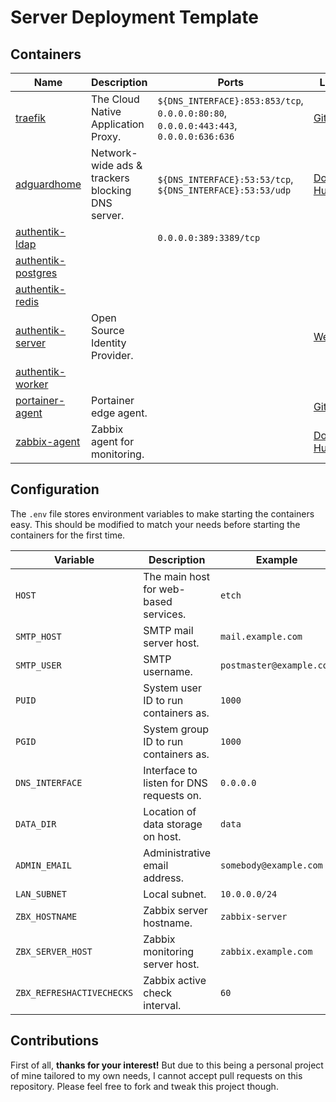 # Server Deployment Template

## Containers

| **Name** | **Description** | **Ports** | **Links** |
|---|---|---|---|
| [traefik](./docker-compose.yml#L9)  | The Cloud Native Application Proxy. | `${DNS_INTERFACE}:853:853/tcp`, `0.0.0.0:80:80`, `0.0.0.0:443:443`, `0.0.0.0:636:636` | [GitHub](https://github.com/traefik/traefik) |
| [adguardhome](./stacks/docker-compose.adguardhome.yml#L5)  | Network-wide ads & trackers blocking DNS server. | `${DNS_INTERFACE}:53:53/tcp`, `${DNS_INTERFACE}:53:53/udp` | [Docker Hub](https://hub.docker.com/r/adguard/adguardhome) |
| [authentik-ldap](./stacks/docker-compose.authentik.yml#L5)  |  | `0.0.0.0:389:3389/tcp` |  |
| [authentik-postgres](./stacks/docker-compose.authentik.yml#L26)  |  |  |  |
| [authentik-redis](./stacks/docker-compose.authentik.yml#L49)  |  |  |  |
| [authentik-server](./stacks/docker-compose.authentik.yml#L66)  | Open Source Identity Provider. |  | [Website](https://goauthentik.io/) |
| [authentik-worker](./stacks/docker-compose.authentik.yml#L108)  |  |  |  |
| [portainer-agent](./stacks/docker-compose.monitoring.yml#L5)  | Portainer edge agent. |  | [GitHub](https://github.com/portainer/agent) |
| [zabbix-agent](./stacks/docker-compose.monitoring.yml#L21)  | Zabbix agent for monitoring. |  | [Docker Hub](https://hub.docker.com/r/zabbix/zabbix-agent) |



## Configuration
The `.env` file stores environment variables to make starting the containers easy. This should be modified to match your needs before starting the containers for the first time.

| **Variable** | **Description** | **Example** |
|---|---|---|
| `HOST` | The main host for web-based services. | `etch` |
| `SMTP_HOST` | SMTP mail server host. | `mail.example.com` |
| `SMTP_USER` | SMTP username. | `postmaster@example.com` |
| `PUID` | System user ID to run containers as. | `1000` |
| `PGID` | System group ID to run containers as. | `1000` |
| `DNS_INTERFACE` | Interface to listen for DNS requests on. | `0.0.0.0` |
| `DATA_DIR` | Location of data storage on host. | `data` |
| `ADMIN_EMAIL` | Administrative email address. | `somebody@example.com` |
| `LAN_SUBNET` | Local subnet. | `10.0.0.0/24` |
| `ZBX_HOSTNAME` | Zabbix server hostname. | `zabbix-server` |
| `ZBX_SERVER_HOST` | Zabbix monitoring server host. | `zabbix.example.com` |
| `ZBX_REFRESHACTIVECHECKS` | Zabbix active check interval. | `60` |


## Contributions

First of all, **thanks for your interest!** But due to this being a personal project of mine tailored to my own needs, I cannot accept pull requests on this repository. Please feel free to fork and tweak this project though.